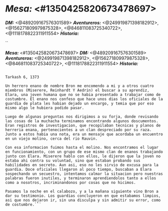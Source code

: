 # ***Mesa:*** <#1350425820673478697> 
***DM:*** <@489209167576301589> 
***Aventureros:*** <@249919871398182912>, <@156271809979875328>, <@846811083725340722>, <@1118178822311911554> 
***Historia:***

``

***Mesa:*** <#1350425820673478697> 
***DM:*** <@489209167576301589> 
***Aventureros:*** <@249919871398182912>, <@156271809979875328>, <@846811083725340722>, <@1118178822311911554> 
***Historia:***

```- 𝒩𝑜𝓉𝒶𝓈 𝒹𝑒 𝒱𝒾𝑜𝓁𝑒𝓉 -

Tarkash 6, 1373

Un herrero enano de nombre Bron me encomendo a mi y a otros cuatro miembros (Miserere, Reinhardt Y Aedrin) el buscar a su aprendiz, Elara, una joven humana que no se habia presentado a trabajar como de costumbre. El enano nos confeso que hace unos dias los oficiales de la guardia de plata les habian dejado un encargo, y temia que por eso mismo algo le hubiera podido pasar.

Luego de algunas preguntas nos dirigimos a su forja, donde revisando las cosas de la muchacha terminamos encontrando algunos doscumentos. Eran registros de investigacion, que recopilaban tecnicas y planos de herreria enana, pertenecientes a un clan despreciado por su raza. Junto a estos habia una nota, era un mensaje que acordaba un encuentro en un viejo molino, cerca del rio Rauvin.

Con esa informacion fuimos hasta el molino. Nos encontramos el lugar en funcionamiento, con un grupo de ese mismo clan de enanos trabajando junto con Elara. Miserere hablo con ellos, le dijeron que la joven no estaba ahi contra su voluntad, sino que estaban probando sus habilidades en secreto. Aun asi, eso no les sirvio de excusa para la guardia. Doce oficiales llegaron al poco tiempo, buscaban a Elara sospechando un secuestro, intentamos calmar la situacion pero nuestras palabras fueron inutiles, y terminaron aprendiendolos tanto a ellos como a nosotros, incriminandonos por cosas que no hicimos.

Pasamos la noche en el calabozo, y a la mañana siguiente vino Bron a dar su testimonio. Los guardias concluyeron en que estabamos limpios, asi que nos dejaron ir, sin una disculpa y sin admitir su error, como de costumbre.```

